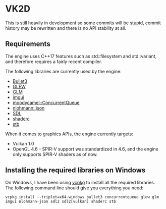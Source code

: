 # VK2D
This is still heavily in development so some commits will be stupid, commit history may be rewritten and there is no API stability at all.

## Requirements
The engine uses C++17 features such as std::filesystem and std::variant, and therefore requires a fairly recent compiler.

The following libraries are currently used by the engine:

* [Bullet3](https://github.com/bulletphysics/bullet3)
* [GLEW](http://glew.sourceforge.net/)
* [GLM](https://github.com/g-truc/glm)
* [imgui](https://github.com/ocornut/imgui)
* [moodycamel::ConcurrentQueue](https://github.com/cameron314/concurrentqueue)
* [nlohmann::json](https://github.com/nlohmann/json)
* [SDL](https://www.libsdl.org/index.php)
* [shaderc](https://github.com/google/shaderc)
* [stb](https://github.com/nothings/stb)

When it comes to graphics APIs, the engine currently targets:

* Vulkan 1.0
* OpenGL 4.6 - SPIR-V support was standardized in 4.6, and the engine only supports SPIR-V shaders as of now.

## Installing the required libraries on Windows
On Windows, I have been using [vcpkg](https://github.com/Microsoft/vcpkg) to install all the required libraries. The following command line should give you everything you need:
```
vcpkg install --triplet=x64-windows bullet3 concurrentqueue glew glm imgui nlohmann-json sdl2 sdl2[vulkan] shaderc stb
```
